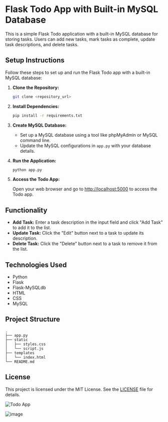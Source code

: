 # Flask Todo App with Built-in MySQL Database

This is a simple Flask Todo application with a built-in MySQL database for storing tasks. Users can add new tasks, mark tasks as complete, update task descriptions, and delete tasks.

## Setup Instructions

Follow these steps to set up and run the Flask Todo app with a built-in MySQL database:

1. **Clone the Repository:**

    ```bash
    git clone <repository_url>
    ```

2. **Install Dependencies:**

    ```bash
    pip install -r requirements.txt
    ```

3. **Create MySQL Database:**

    - Set up a MySQL database using a tool like phpMyAdmin or MySQL command line.
    - Update the MySQL configurations in `app.py` with your database details.

4. **Run the Application:**

    ```bash
    python app.py
    ```

5. **Access the Todo App:**

    Open your web browser and go to [http://localhost:5000](http://localhost:5000) to access the Todo app.

## Functionality

- **Add Task:** Enter a task description in the input field and click "Add Task" to add it to the list.
- **Update Task:** Click the "Edit" button next to a task to update its description.
- **Delete Task:** Click the "Delete" button next to a task to remove it from the list.

## Technologies Used

- Python
- Flask
- Flask-MySQLdb
- HTML
- CSS
- MySQL

## Project Structure

```
.
├── app.py
├── static
│   ├── styles.css
│   └── script.js
├── templates
│   └── index.html
└── README.md
```

## License

This project is licensed under the MIT License. See the [LICENSE](LICENSE) file for details.

![Todo App](https://github.com/rakesh-codes/todo_flask/assets/132572472/40621079-b4f8-4531-8af8-e9acd1ee9397)

![image](https://github.com/rakesh-codes/todo_flask/assets/132572472/40621079-b4f8-4531-8af8-e9acd1ee9397)
